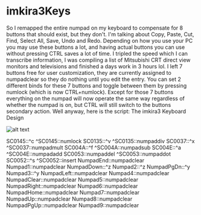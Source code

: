 # imkira3Keys
So I remapped the entire numpad on my keyboard to compensate for 8 buttons that should exist, but they don't. I'm talking
about Copy, Paste, Cut, Find, Select All, Save, Undo and Redo. Depending on how you use your PC you may use these buttons
a lot, and having actual buttons you can use without pressing CTRL saves a lot of time. I tripled the speed which I can
transcribe information, I was compiling a list of Mitsubishi CRT direct view monitors and televisions and finished a days
work in 3 hours lol. I left 7 buttons free for user customization, they are currently assigned to numpadclear so they do nothing
until you edit the entry. You can set 2 different binds for these 7 buttons and toggle between them by pressing numlock
(which is now CTRL+numlock). Except for those 7 buttons everything on the numpad will now operate the same way regardless
of whether the numpad is on, but CTRL will still switch to the buttons secondary action. Well anyway, here is the
script:
The imkira3 Keyboard Design

![alt text](https://archive.org/download/20230121-124552/imkira3KeyboardMod2.jpg)

SC0145::^c
^SC0145::numlock
SC0135::^v
^SC0135::numpaddiv
SC0037::^x
^SC0037::numpadmult
SC004A::^f
^SC004A::numpadsub
SC004E::^a
^SC004E::numpadadd
SC0053::numpaddel
^SC0053::numpaddot
SC0052::^s
^SC0052::insert
NumpadEnd::numpadclear
Numpad1::numpadclear
NumpadDown::^z
Numpad2::^z
NumpadPgDn::^y
Numpad3::^y
NumpadLeft::numpadclear
Numpad4::numpadclear
NumpadClear::numpadclear
Numpad5::numpadclear
NumpadRight::numpadclear
Numpad6::numpadclear
NumpadHome::numpadclear
Numpad7::numpadclear
NumpadUp::numpadclear
Numpad8::numpadclear
NumpadPgUp::numpadclear
Numpad9::numpadclear
